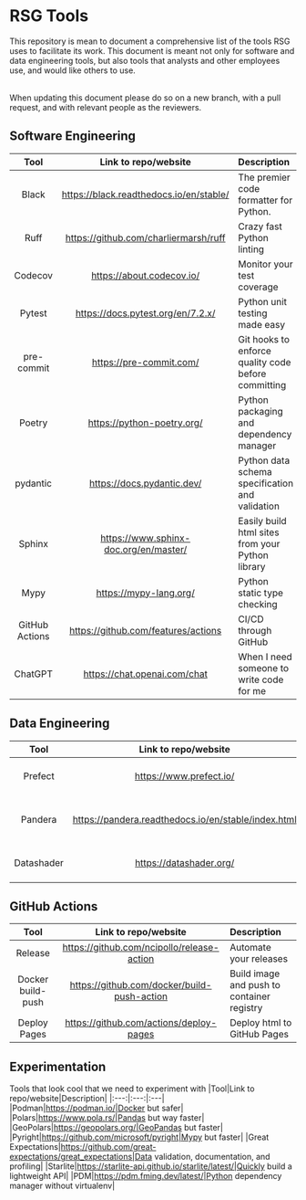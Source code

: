 # RSG Tools
This repository is mean to document a comprehensive list of the tools RSG uses to facilitate its work. This document is meant not only for software and data engineering tools, but also tools that analysts and other employees use, and would like others to use.<br/><br/>

When updating this document please do so on a new branch, with a pull request, and with relevant people as the reviewers.

## Software Engineering
|Tool|Link to repo/website|Description|
|:---:|:---:|:---|
|Black|https://black.readthedocs.io/en/stable/|The premier code formatter for Python.|
|Ruff|https://github.com/charliermarsh/ruff|Crazy fast Python linting|
|Codecov|https://about.codecov.io/|Monitor your test coverage|
|Pytest|https://docs.pytest.org/en/7.2.x/|Python unit testing made easy|
|pre-commit|https://pre-commit.com/|Git hooks to enforce quality code before committing|
|Poetry|https://python-poetry.org/|Python packaging and dependency manager|
|pydantic|https://docs.pydantic.dev/|Python data schema specification and validation|
|Sphinx|https://www.sphinx-doc.org/en/master/|Easily build html sites from your Python library|
|Mypy|https://mypy-lang.org/|Python static type checking|
|GitHub Actions|https://github.com/features/actions|CI/CD through GitHub|
|ChatGPT|https://chat.openai.com/chat|When I need someone to write code for me|


## Data Engineering
|Tool|Link to repo/website|Description|
|:---:|:---:|:---|
|Prefect|https://www.prefect.io/|Python data pipeline coordination|
|Pandera|https://pandera.readthedocs.io/en/stable/index.html|DataFrame type hinting and validation|
|Datashader|https://datashader.org/|Visualize BIG data quickly|


## GitHub Actions
|Tool|Link to repo/website|Description|
|:---:|:---:|:---|
|Release|https://github.com/ncipollo/release-action|Automate your releases|
|Docker build-push|https://github.com/docker/build-push-action|Build image and push to container registry|
|Deploy Pages|https://github.com/actions/deploy-pages|Deploy html to GitHub Pages|

## Experimentation
Tools that look cool that we need to experiment with
|Tool|Link to repo/website|Description|
|:---:|:---:|:---|
|Podman|https://podman.io/|Docker but safer|
|Polars|https://www.pola.rs/|Pandas but way faster|
|GeoPolars|https://geopolars.org/|GeoPandas but faster|
|Pyright|https://github.com/microsoft/pyright|Mypy but faster|
|Great Expectations|https://github.com/great-expectations/great_expectations|Data validation, documentation, and profiling|
|Starlite|https://starlite-api.github.io/starlite/latest/|Quickly build a lightweight API|
|PDM|https://pdm.fming.dev/latest/|Python dependency manager without virtualenv|
